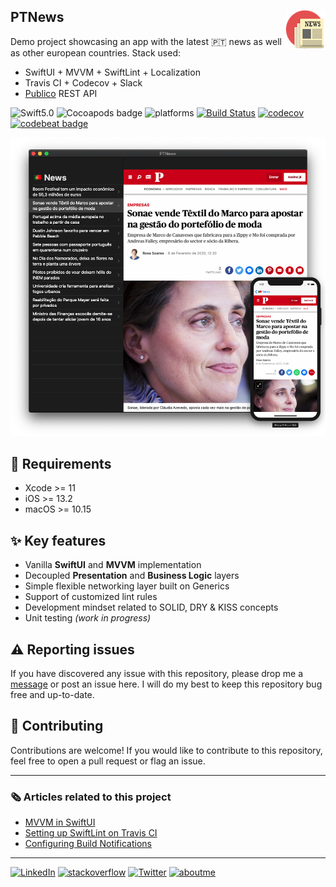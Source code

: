 <h2>PTNews
  <img src="https://github.com/lduraes/images/blob/master/pt-news-readme.png?raw=true"
       align="right" width="64" height="64" />
</h2>


Demo project showcasing an app with the latest 🇵🇹 news as well as other european countries.
Stack used:

* SwiftUI + MVVM + SwiftLint + Localization
* Travis CI + Codecov + Slack
* [Publico]("https://www.publico.pt/") REST API

![Swift5.0](https://img.shields.io/badge/swift-5.0-orange.svg) <img alt="Cocoapods badge" src="https://img.shields.io/badge/license-MIT-%23373737"> ![platforms](https://img.shields.io/badge/platforms-iPhone%20%7C%20iPad%20%7C%20macOS-lightgrey) [![Build Status](https://travis-ci.com/lduraes/pt-news.svg?branch=master)](https://travis-ci.org/lduraes/pt-news) 
[![codecov](https://codecov.io/gh/lduraes/pt-news/branch/master/graph/badge.svg)](https://codecov.io/gh/lduraes/pt-news) [![codebeat badge](https://codebeat.co/badges/70a3f646-604a-4fbe-be77-494fcf38e7d1)](https://codebeat.co/projects/github-com-lduraes-pt-news-master)
<!--
<img alt="GitHub badge" src="https://img.shields.io/badge/license-MIT-green">
![iOS](https://img.shields.io/badge/os-iOS-lightgrey.svg?style=flat)
![macOS](https://img.shields.io/badge/os-macOS-lightgrey.svg?style=flat)
-->

<p align="center">
  <img src="https://github.com/lduraes/images/blob/master/pt-news-macos-ios.png?raw=true" alt="Diagram"/>
</p>

## 📝 Requirements

* Xcode >= 11
* iOS >= 13.2 
* macOS >= 10.15

<!--
## Architecture overview

<p align="center">
  <img src="https://i.stack.imgur.com/0VBaq.png?raw=true" alt="Diagram"/>
</p>
-->

## ✨ Key features
* Vanilla **SwiftUI** and **MVVM** implementation
* Decoupled **Presentation** and **Business Logic** layers
* Simple flexible networking layer built on Generics
* Support of customized lint rules
* Development mindset related to SOLID, DRY & KISS concepts
* Unit testing _(work in progress)_

## ⚠️ Reporting issues

If you have discovered any issue with this repository, please drop me a [message](mailto:lduraes@gmail.com?subject=[GitHub]%20PTNews) or post an issue here. I will do my best to keep this repository bug free and up-to-date.

## 🚀 Contributing

Contributions are welcome! If you would like to contribute to this repository, feel free to open a pull request or flag an issue. 

--- 

### 🗞️ Articles related to this project

* [MVVM in SwiftUI](https://medium.com/flawless-app-stories/mvvm-in-swiftui-8a2e9cc2964a)
* [Setting up SwiftLint on Travis CI](https://alexplescan.com/posts/2016/03/03/setting-up-swiftlint-on-travis-ci/)
* [Configuring Build Notifications](https://docs.travis-ci.com/user/notifications/)

---

[![LinkedIn](https://img.shields.io/badge/linkedin-lduraes-blue)](https://www.linkedin.com/in/lduraes/) [![stackoverflow](https://img.shields.io/badge/stackoverflow-lduraes-orange)](http://www.careers.stackoverflow.com/lduraes) [![Twitter](https://img.shields.io/badge/twitter-ilduraes-blue)](https://twitter.com/ilduraes) [![aboutme](https://img.shields.io/badge/aboutme-lduraes-orange)](http:/duraes.me/profile.html) <!--[![lduraes](https://img.shields.io/badge/%F0%9F%8D%BA-lduraes-brightgreen)](lduraes@gmail.com)-->
